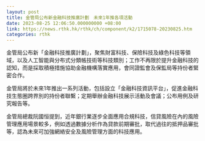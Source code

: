 ```yaml
---
layout: post
title: 金管局公布新金融科技推廣計劃　未來1年推各項活動
date: 2023-08-25 12:06:50.000000000 +08:00
link: https://news.rthk.hk/rthk/ch/component/k2/1715078-20230825.htm
categories: rthk
---
```


金管局公布新「金融科技推廣計劃」，聚焦財富科技、保險科技及綠色科技等領域，以及人工智能與分布式分類帳技術等科技類別；工作不再限於提升金融科技的認知，而是採取積極措施協助金融機構落實應用，會同證監會及保監局等持份者緊密合作。

金管局將於未來1年推出一系列活動，包括設立「金融科技資訊平台」，促進金融科技生態圈跨界別的持份者聯繫；定期舉辦金融科技展示活動及會議；公布用例及研究報告等。

金管局總裁阮國恒提到，近年銀行業逐步全面應用合規科技，信貸風險在內的風險管理應用場景較多，例如透過數據分析作為貸款前期審批，取代過往的抵押品審批等，認為未來可加強網絡安全及風險管理方面的科技應用。
